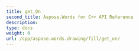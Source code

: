 ```yaml
---
title: get_On
second_title: Aspose.Words for C++ API Reference
description: 
type: docs
weight: 0
url: /cpp/aspose.words.drawing/fill/get_on/
---
```




